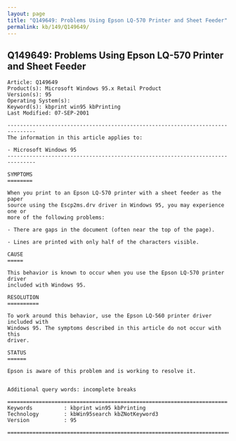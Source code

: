 ```yaml
---
layout: page
title: "Q149649: Problems Using Epson LQ-570 Printer and Sheet Feeder"
permalink: kb/149/Q149649/
---
```


## Q149649: Problems Using Epson LQ-570 Printer and Sheet Feeder

	Article: Q149649
	Product(s): Microsoft Windows 95.x Retail Product
	Version(s): 95
	Operating System(s): 
	Keyword(s): kbprint win95 kbPrinting
	Last Modified: 07-SEP-2001
	
	-------------------------------------------------------------------------------
	The information in this article applies to:
	
	- Microsoft Windows 95 
	-------------------------------------------------------------------------------
	
	SYMPTOMS
	========
	
	When you print to an Epson LQ-570 printer with a sheet feeder as the paper
	source using the Escp2ms.drv driver in Windows 95, you may experience one or
	more of the following problems:
	
	- There are gaps in the document (often near the top of the page).
	
	- Lines are printed with only half of the characters visible.
	
	CAUSE
	=====
	
	This behavior is known to occur when you use the Epson LQ-570 printer driver
	included with Windows 95.
	
	RESOLUTION
	==========
	
	To work around this behavior, use the Epson LQ-560 printer driver included with
	Windows 95. The symptoms described in this article do not occur with this
	driver.
	
	STATUS
	======
	
	Epson is aware of this problem and is working to resolve it.
	
	
	Additional query words: incomplete breaks
	
	======================================================================
	Keywords          : kbprint win95 kbPrinting 
	Technology        : kbWin95search kbZNotKeyword3
	Version           : 95
	
	=============================================================================
	

